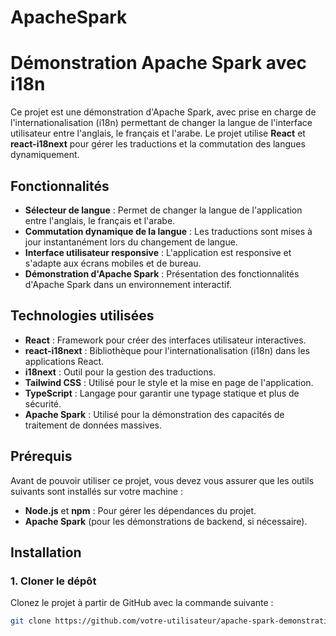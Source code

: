 # ApacheSpark
# Démonstration Apache Spark avec i18n

Ce projet est une démonstration d'Apache Spark, avec prise en charge de l'internationalisation (i18n) permettant de changer la langue de l'interface utilisateur entre l'anglais, le français et l'arabe. Le projet utilise **React** et **react-i18next** pour gérer les traductions et la commutation des langues dynamiquement.

## Fonctionnalités

- **Sélecteur de langue** : Permet de changer la langue de l'application entre l'anglais, le français et l'arabe.
- **Commutation dynamique de la langue** : Les traductions sont mises à jour instantanément lors du changement de langue.
- **Interface utilisateur responsive** : L'application est responsive et s'adapte aux écrans mobiles et de bureau.
- **Démonstration d'Apache Spark** : Présentation des fonctionnalités d'Apache Spark dans un environnement interactif.

## Technologies utilisées

- **React** : Framework pour créer des interfaces utilisateur interactives.
- **react-i18next** : Bibliothèque pour l'internationalisation (i18n) dans les applications React.
- **i18next** : Outil pour la gestion des traductions.
- **Tailwind CSS** : Utilisé pour le style et la mise en page de l'application.
- **TypeScript** : Langage pour garantir une typage statique et plus de sécurité.
- **Apache Spark** : Utilisé pour la démonstration des capacités de traitement de données massives.

## Prérequis

Avant de pouvoir utiliser ce projet, vous devez vous assurer que les outils suivants sont installés sur votre machine :

- **Node.js** et **npm** : Pour gérer les dépendances du projet.
- **Apache Spark** (pour les démonstrations de backend, si nécessaire).

## Installation

### 1. Cloner le dépôt
Clonez le projet à partir de GitHub avec la commande suivante :

```bash
git clone https://github.com/votre-utilisateur/apache-spark-demonstration.git
